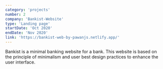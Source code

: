 ```yaml
---
category: 'projects'
number: 2
company: 'Bankist-Website'
type: 'Landing page'
startDate: 'Oct 2020'
endDate: 'Nov 2020'
link: 'https://bankist-web-by-pawanjs.netlify.app/'
---
```


Bankist is a minimal banking website for a bank. This website is based on the principle of minimalism and user best design practices to enhance the user interface.

